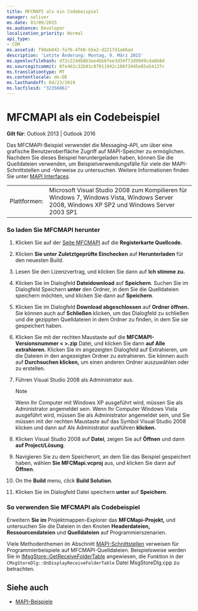 ```yaml
---
title: MFCMAPI als ein Codebeispiel
manager: soliver
ms.date: 03/09/2015
ms.audience: Developer
localization_priority: Normal
api_type:
- COM
ms.assetid: f98eb842-fe76-4f60-b5e2-d2217d1a66ad
description: 'Letzte Änderung: Montag, 9. März 2015'
ms.openlocfilehash: d72c224db8b3ae4bb6fee3d34f73d9949cda6b8d
ms.sourcegitcommit: 8fe462c32b91c87911942c188f3445e85a54137c
ms.translationtype: MT
ms.contentlocale: de-DE
ms.lasthandoff: 04/23/2019
ms.locfileid: "32356861"
---
```

# <a name="mfcmapi-as-a-code-sample"></a>MFCMAPI als ein Codebeispiel
 
**Gilt für**: Outlook 2013 | Outlook 2016 
  
Das MFCMAPI-Beispiel verwendet die Messaging-API, um über eine grafische Benutzeroberfläche Zugriff auf MAPI-Speicher zu ermöglichen. Nachdem Sie dieses Beispiel heruntergeladen haben, können Sie die Quelldateien verwenden, um Beispielverwendungsfälle für viele der MAPI-Schnittstellen und -Verweise zu untersuchen. Weitere Informationen finden Sie unter [MAPI Interfaces](mapi-interfaces.md).
  
|||
|:-----|:-----|
|Plattformen:  <br/> |Microsoft Visual Studio 2008 zum Kompilieren für Windows 7, Windows Vista, Windows Server 2008, Windows XP SP2 und Windows Server 2003 SP1  <br/> |
   
### <a name="to-download-mfcmapi"></a>So laden Sie MFCMAPI herunter
  
1. Klicken Sie auf der [Seite MFCMAPI](https://codeplex.com/MFCMAPI) auf die **Registerkarte Quellcode.** 
    
2. Klicken **Sie unter Zuletztgeprüfte Einchecken** auf **Herunterladen** für den neuesten Build. 
    
3. Lesen Sie den Lizenzvertrag, und klicken Sie dann auf **Ich stimme zu.**
    
4. Klicken Sie im Dialogfeld **Dateidownload** auf **Speichern**. Suchen Sie im Dialogfeld Speichern **unter** den Ordner, in dem Sie die Quelldateien speichern möchten, und klicken Sie dann auf **Speichern**.
    
5. Klicken Sie im Dialogfeld **Download abgeschlossen** auf **Ordner öffnen.** Sie können auch auf **Schließen** klicken, um das Dialogfeld zu schließen und die gezippten Quelldateien in dem Ordner zu finden, in dem Sie sie gespeichert haben. 
    
6. Klicken Sie mit der rechten Maustaste auf die **MFCMAPI-Versionsnummer \< \>.zip** Datei, und klicken Sie dann **auf Alle extrahieren.** Klicken Sie im angezeigten  Dialogfeld auf Extrahieren, um die Dateien in den angezeigten Ordner zu extrahieren. Sie können auch auf **Durchsuchen klicken,** um einen anderen Ordner auszuwählen oder zu erstellen. 
    
7. Führen Visual Studio 2008 als Administrator aus.
    
   > [!NOTE]
   > Wenn Ihr Computer mit Windows XP ausgeführt wird, müssen Sie als Administrator angemeldet sein. Wenn Ihr Computer Windows Vista ausgeführt wird, müssen Sie als Administrator angemeldet sein, und Sie müssen mit der rechten Maustaste auf das Symbol Visual Studio 2008 klicken und dann auf Als Administrator ausführen **klicken.** 
  
8. Klicken Visual Studio 2008 auf **Datei**, zeigen Sie auf **Öffnen** und dann **auf Project/Lösung**.
    
9. Navigieren Sie zu dem Speicherort, an dem Sie das Beispiel gespeichert haben, wählen **Sie MFCMapi.vcproj** aus, und klicken Sie dann auf **Öffnen**.
    
10. On the **Build** menu, click **Build Solution**.
    
11. Klicken Sie im Dialogfeld Datei speichern **unter** auf **Speichern**.
    
### <a name="to-use-mfcmapi-as-a-code-sample"></a>So verwenden Sie MFCMAPI als Codebeispiel
  
Erweitern **Sie im** Projektmappen-Explorer das **MFCMapi-Projekt,** und untersuchen Sie die Dateien in den Knoten **Headerdateien,** **Ressourcendateien** und **Quelldateien** auf Programmierszenarien. 
  
Viele Methodenthemen im Abschnitt [MAPI-Schnittstellen](mapi-interfaces.md) verweisen für Programmierbeispiele auf MFCMAPI-Quelldateien. Beispielsweise werden Sie in [IMsgStore::GetReceiveFolderTable](imsgstore-getreceivefoldertable.md) angewiesen, die Funktion in der  `CMsgStoreDlg::OnDisplayReceiveFolderTable` Datei MsgStoreDlg.cpp zu betrachten. 
  
## <a name="see-also"></a>Siehe auch

- [MAPI-Beispiele](mapi-samples.md)

